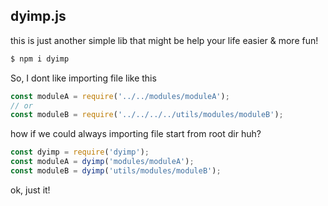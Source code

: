 ## dyimp.js
this is just another simple lib that might be help your life easier & more fun!

```bash
$ npm i dyimp
```

So, I dont like importing file like this

```javascript
const moduleA = require('../../modules/moduleA');
// or
const moduleB = require('../../../../utils/modules/moduleB');
```

how if we could always importing file start from root dir huh?

```javascript
const dyimp = require('dyimp');
const moduleA = dyimp('modules/moduleA');
const moduleB = dyimp('utils/modules/moduleB');
```

ok, just it!
